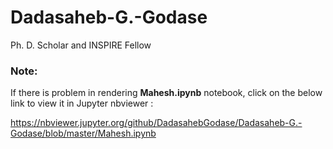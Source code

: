 # Dadasaheb-G.-Godase
Ph. D. Scholar and INSPIRE Fellow 

### Note:
If there is problem in rendering **Mahesh.ipynb** notebook, click on the below link to view it in Jupyter nbviewer :

https://nbviewer.jupyter.org/github/DadasahebGodase/Dadasaheb-G.-Godase/blob/master/Mahesh.ipynb
